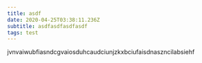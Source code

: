 ```yaml
---
title: asdf
date: 2020-04-25T03:38:11.236Z
subtitle: asdfasdfasdfasdf
tags: test
---
```

jvnvaiwubfiasndcgvaiosduhcaudciunjzkxbciufaisdnaszncilabsiehf